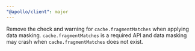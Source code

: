 ```yaml
---
"@apollo/client": major
---
```


Remove the check and warning for `cache.fragmentMatches` when applying data masking. `cache.fragmentMatches` is a required API and data masking may crash when `cache.fragmentMatches` does not exist.
